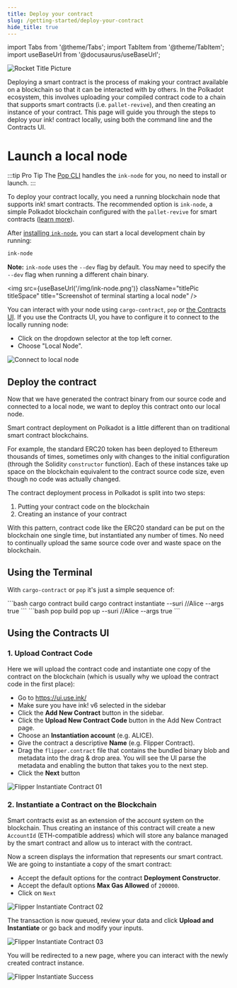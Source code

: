 ```yaml
---
title: Deploy your contract
slug: /getting-started/deploy-your-contract
hide_title: true
---
```


import Tabs from '@theme/Tabs';
import TabItem from '@theme/TabItem';
import useBaseUrl from '@docusaurus/useBaseUrl';

![Rocket Title Picture](/img/title/rocket.svg)

Deploying a smart contract is the process of making your contract available on a blockchain so that it can be interacted with by others. In the Polkadot ecosystem, 
this involves uploading your compiled contract code to a chain that supports smart contracts (i.e. `pallet-revive`), and then creating an instance of your contract. 
This page will guide you through the steps to deploy your ink! contract locally, using both the command line and the Contracts UI.

# Launch a local node

:::tip Pro Tip
The [Pop CLI](https://learn.onpop.io/contracts/guides/deploy) handles the `ink-node` for you, no need to install or launch.
:::

To deploy your contract locally, you need a running blockchain node that supports ink! smart contracts. The recommended option is `ink-node`, a simple Polkadot blockchain configured with the `pallet-revive` for smart contracts ([learn more](../background/polkadot-sdk.md)).

After [installing `ink-node`](./setup.md#ink-node), you can start a local development chain by running:

```bash
ink-node
```

**Note:** `ink-node` uses the `--dev` flag by default. You may need to specify the `--dev` flag when running a different chain binary.

<img src={useBaseUrl('/img/ink-node.png')} className="titlePic titleSpace" title="Screenshot of terminal starting a local node" />

You can interact with your node using `cargo-contract`, `pop` or [the Contracts UI](https://ui.use.ink/). If you use the Contracts UI, you have to configure it to connect to the locally running node:

- Click on the dropdown selector at the top left corner.
- Choose "Local Node".

![Connect to local node](/img/contracts-ui-local-node.png)

## Deploy the contract

Now that we have generated the contract binary from our source code and connected to a local node, we want to deploy this contract onto our local node.

Smart contract deployment on Polkadot is a little different than on traditional smart contract blockchains.

For example, the standard ERC20 token has been deployed to Ethereum thousands of times, sometimes only with changes to the initial configuration (through the Solidity `constructor` function). Each of these instances take up space on the blockchain equivalent to the contract source code size, even though no code was actually changed.

The contract deployment process in Polkadot is split into two steps:

1. Putting your contract code on the blockchain
2. Creating an instance of your contract

With this pattern, contract code like the ERC20 standard can be put on the blockchain one single time, but instantiated any number of times. No need to continually upload the same source code over and waste space on the blockchain.

## Using the Terminal

With `cargo-contract` or `pop` it's just a simple sequence of:

<Tabs>
  <TabItem value="cargo-contract" label="cargo-contract" default>
  ```bash
  cargo contract build
  cargo contract instantiate --suri //Alice --args true
  ```
  </TabItem>
  <TabItem value="pop" label="Pop">
  ```bash
  pop build
  pop up --suri //Alice --args true
  ```
  </TabItem>
</Tabs>

## Using the Contracts UI

### 1. Upload Contract Code

Here we will upload the contract code and instantiate one copy of the contract on the blockchain (which is usually why we upload the contract code in the first place):

- Go to https://ui.use.ink/
- Make sure you have ink! v6 selected in the sidebar
- Click the **Add New Contract** button in the sidebar.
- Click the **Upload New Contract Code** button in the Add New Contract page.
- Choose an **Instantiation account** (e.g. ALICE).
- Give the contract a descriptive **Name** (e.g. Flipper Contract).
- Drag the `flipper.contract` file that contains the bundled binary blob and metadata into the drag & drop area. You will see the UI parse the metadata and enabling the button that takes you to the next step.
- Click the **Next** button

![Flipper Instantiate Contract 01](/img/contracts-ui-0.png)

### 2. Instantiate a Contract on the Blockchain

Smart contracts exist as an extension of the account system on the blockchain. Thus creating an instance of this contract will create a new `AccountId` (ETH-compatible address) which will store any balance managed by the smart contract and allow us to interact with the contract.

Now a screen displays the information that represents our smart contract. We are going to instantiate a copy of the smart contract:

- Accept the default options for the contract **Deployment Constructor**.
- Accept the default options **Max Gas Allowed** of `200000`.
- Click on `Next`

![Flipper Instantiate Contract 02](/img/contracts-ui-1.png)

The transaction is now queued, review your data and click **Upload and Instantiate** or go back and modify your inputs.

![Flipper Instantiate Contract 03](/img/contracts-ui-2.png)

You will be redirected to a new page, where you can interact with the newly created contract instance.

![Flipper Instantiate Success](/img/contracts-ui-3.png)
